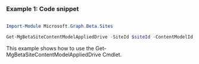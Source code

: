 ### Example 1: Code snippet

```powershell

Import-Module Microsoft.Graph.Beta.Sites

Get-MgBetaSiteContentModelAppliedDrive -SiteId $siteId -ContentModelId $contentModelId

```
This example shows how to use the Get-MgBetaSiteContentModelAppliedDrive Cmdlet.

